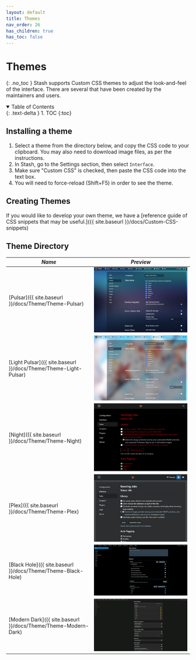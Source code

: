 ```yaml
---
layout: default
title: Themes
nav_order: 26
has_children: true
has_toc: false
---
```

# **Themes**

{: .no_toc }
Stash supports Custom CSS themes to adjust the look-and-feel of the interface. There are several that have been created by the maintainers and users.

<details open markdown="block">
  <summary>
    Table of Contents
  </summary>
{: .text-delta }
1. TOC
{:toc}
</details>

## Installing a theme

1. Select a theme from the directory below, and copy the CSS code to your clipboard. You may also need to download image files, as per the instructions.
2. In Stash, go to the Settings section, then select `Interface`.
3. Make sure "Custom CSS" is checked, then paste the CSS code into the text box.
4. You will need to force-reload (Shift+F5) in order to see the theme.

## Creating Themes

If you would like to develop your own theme, we have a [reference guide of CSS snippets that may be useful.]({{ site.baseurl }}/docs/Custom-CSS-snippets)

## Theme Directory

| *Name*                                                         | *Preview*                                                               |
| ---------------------------------------------------------------- | ------------------------------------------------------------------------- |
| [Pulsar]({{ site.baseurl }}/docs/Theme/Theme-Pulsar)             | ![Screenshot of Pulsar Theme](Themes/assets/Pulsar-preview.jpg)             |
| [Light Pulsar]({{ site.baseurl }}/docs/Theme/Theme-Light-Pulsar) | ![Screenshot of Light Pulsar Theme](Themes/assets/Light-Pulsar-preview.jpg) |
| [Night]({{ site.baseurl }}/docs/Theme/Theme-Night)               | ![Screenshot of Night Theme](Themes/assets/Night-preview.png)               |
| [Plex]({{ site.baseurl }}/docs/Theme/Theme-Plex)                 | ![Screenshot of Plex Theme](Themes/assets/Plex-preview.png)                 |
| [Black Hole]({{ site.baseurl }}/docs/Theme/Theme-Black-Hole)     | ![Screenshot of Black Hole Theme](Themes/assets/Black-Hole-preview.png)     |
| [Modern Dark]({{ site.baseurl }}/docs/Theme/Theme-Modern-Dark)   | ![Screenshot of Modern Dark](Themes/assets/Modern-Dark-preview.jpg)         |
